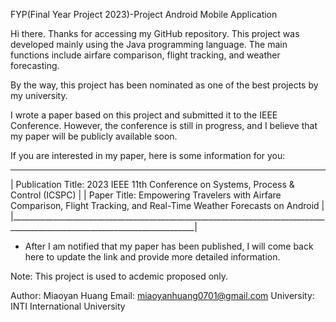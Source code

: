 FYP(Final Year Project 2023)-Project
Android Mobile Application

Hi there. Thanks for accessing my GitHub repository. This project was developed mainly using the Java programming language. The main functions include airfare comparison, flight tracking, and weather forecasting.

By the way, this project has been nominated as one of the best projects by my university.

I wrote a paper based on this project and submitted it to the IEEE Conference. However, the conference is still in progress, and I believe that my paper will be publicly available soon.

If you are interested in my paper, here is some information for you:
______________________________________________________________________________________________________________________________
| Publication Title: 2023 IEEE 11th Conference on Systems, Process & Control (ICSPC)                                         |
| Paper Title: Empowering Travelers with Airfare Comparison, Flight Tracking, and Real-Time Weather Forecasts on Android     |
|____________________________________________________________________________________________________________________________|
* After I am notified that my paper has been published, I will come back here to update the link and provide more detailed information.


Note: This project is used to acdemic proposed only.

Author: Miaoyan Huang
Email: miaoyanhuang0701@gmail.com
University: INTI International University

